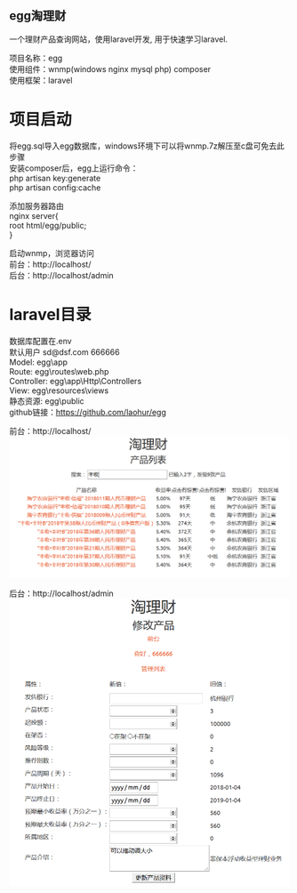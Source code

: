 ## egg淘理财    
一个理财产品查询网站，使用laravel开发, 用于快速学习laravel.   

项目名称：egg    
使用组件：wnmp(windows nginx mysql php) composer    
使用框架：laravel    
  
# 项目启动    
将egg.sql导入egg数据库，windows环境下可以将wnmp.7z解压至c盘可免去此步骤     
安装composer后，egg上运行命令：    
php artisan key:generate    
php artisan config:cache    
  
添加服务器路由     
nginx server{    
    root html/egg/public;    
}    

启动wnmp，浏览器访问    
前台：http://localhost/    
后台：http://localhost/admin    
    
# laravel目录    
数据库配置在.env    
默认用户 sd\@dsf.com 666666     
Model: egg\app    
Route: egg\routes\web.php    
Controller: egg\app\Http\Controllers    
View: egg\resources\views    
静态资源: egg\public     
github链接：https://github.com/laohur/egg     

前台：http://localhost/    
![](media/e0f39a3ec5feb9b396427d991f743096.png)
  
后台：http://localhost/admin  
![](media/75c0d1d2536e73402bd01c380d44a02a.png)
